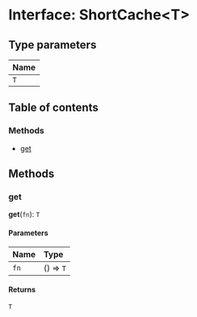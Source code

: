 # Interface: ShortCache\<T>

## Type parameters

| Name |
| :------ |
| `T` |

## Table of contents

### Methods

* [get](/auto-docs/utils/interfaces/ShortCache.md#get)

## Methods

### get

**get**(`fn`): `T`

#### Parameters

| Name | Type |
| :------ | :------ |
| `fn` | () => `T` |

#### Returns

`T`
